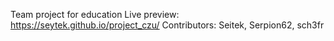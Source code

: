 Team project for education
Live preview: https://seytek.github.io/project_czu/
Contributors: Seitek, Serpion62, sch3fr
